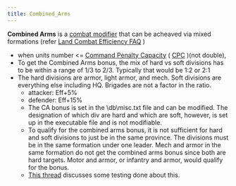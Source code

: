 ```yaml
---
title: Combined_Arms
---
```

 **Combined Arms** is a [combat modifier](/wiki/index.php?title=Combat_modifier&action=edit&redlink=1 "Combat modifier (page does not exist)") that can be acheaved via mixed formations (refer [Land Combat Efficiency FAQ](/wiki/Land_Combat_Efficiency_FAQ "Land Combat Efficiency FAQ") )

*   when units number <= [Command Penalty Capacity](/wiki/Command_Penalty_Capacity "Command Penalty Capacity") ( [CPC](/wiki/index.php?title=CPC&action=edit&redlink=1 "CPC (page does not exist)") )(not double),
*   To get the Combined Arms bonus, the mix of hard vs soft divisions has to be within a range of 1/3 to 2/3. Typically that would be 1:2 or 2:1
*   The hard divisions are armor, light armor, and mech. Soft divisions are everything else including HQ. Brigades are not a factor in the ratio.
    *   attacker: Eff+5%
    *   defender: Eff+15%
    *   The CA bonus is set in the \\db\\misc.txt file and can be modified. The designation of which div are hard and which are soft, however, is set up in the executable file and is not modifiable.
    *   To qualify for the combined arms bonus, it is not sufficient for hard and soft divisions to just be in the same province. The divisions must be in the same formation under one leader. Mech and armor in the same formation do not get the combined arms bonus since both are hard targets. Motor and armor, or infantry and armor, would qualify for the bonus.
    *   [This thread](https://forum.paradoxplaza.com/forum/index.php?threads/in-search-of-a-definitive-treatise-on-the-application-of-the-combined-arms-bonus.196932/) discusses some testing done about this.